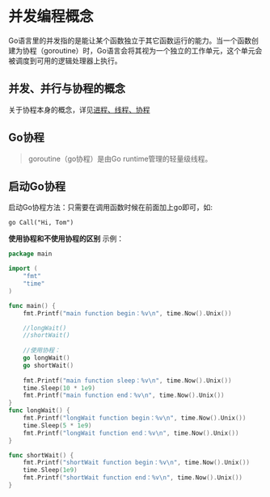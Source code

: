 # 并发编程概念

Go语言里的并发指的是能让某个函数独立于其它函数运行的能力。当一个函数创建为协程（goroutine）时，Go语言会将其视为一个独立的工作单元，这个单元会被调度到可用的逻辑处理器上执行。

## 并发、并行与协程的概念

关于协程本身的概念，详见[进程、线程、协程](/other/concurrent/#_5)


## Go协程

> goroutine（go协程）是由Go runtime管理的轻量级线程。


## 启动Go协程

启动Go协程方法：只需要在调用函数时候在前面加上go即可，如:
```text
go Call("Hi, Tom")
```

**使用协程和不使用协程的区别**
示例：
```go
package main

import (
	"fmt"
	"time"
)

func main() {
	fmt.Printf("main function begin：%v\n", time.Now().Unix())

	//longWait()
	//shortWait()
	
	//使用协程：
	go longWait()
	go shortWait()
	
	fmt.Printf("main function sleep：%v\n", time.Now().Unix())
	time.Sleep(10 * 1e9)
	fmt.Printf("main function end：%v\n", time.Now().Unix())
}
func longWait() {
	fmt.Printf("longWait function begin：%v\n", time.Now().Unix())
	time.Sleep(5 * 1e9)
	fmt.Printf("longWait function end：%v\n", time.Now().Unix())
}

func shortWait() {
	fmt.Printf("shortWait function begin：%v\n", time.Now().Unix())
	time.Sleep(1e9)
	fmt.Printf("shortWait function end：%v\n", time.Now().Unix())
}
```
